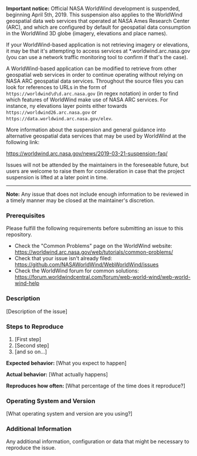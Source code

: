 **Important notice:** Official NASA WorldWind development is suspended, beginning April 5th, 2019. This suspension 
also applies to the WorldWind geospatial data web services that operated at NASA Ames Research Center (ARC), and which 
are configured by default for geospatial data consumption in the WorldWind 3D globe (imagery, elevations
and place names). 

If your WorldWind-based application is not retrieving imagery or elevations, it may be that it's attempting to access
services at *.worldwind.arc.nasa.gov (you can use a network traffic monitoring tool to confirm if
that's the case).

A WorldWind-based application can be modified to retrieve from other geospatial web services in order to continue
operating without relying on NASA ARC geospatial data services. Throughout the source files you can look for references
to URLs in the form of `https://worldwind\d\d.arc.nasa.gov` (in regex notation) in order to find which features of 
WorldWind make use of NASA ARC services. For instance, ny elevations layer points either towards 
`https://worldwind26.arc.nasa.gov` or `https://data.worldwind.arc.nasa.gov/elev`.

More information about the suspension and general guidance into alternative geospatial data services that may be used
by WorldWind at the following link:
 
https://worldwind.arc.nasa.gov/news/2019-03-21-suspension-faq/

Issues will not be attended by the maintainers in the foreseeable future, but users are welcome to raise them for 
consideration in case that the project suspension is lifted at a later point in time. 

---

**Note:** Any issue that does not include enough information to be reviewed in a timely manner may be closed at the
maintainer's discretion.

### Prerequisites

Please fulfill the following requirements before submitting an issue to this repository.

- Check the "Common Problems" page on the WorldWind website: https://worldwind.arc.nasa.gov/web/tutorials/common-problems/
- Check that your issue isn't already filed: https://github.com/NASAWorldWind/WebWorldWind/issues
- Check the WorldWind forum for common solutions: https://forum.worldwindcentral.com/forum/web-world-wind/web-world-wind-help

### Description

[Description of the issue]

### Steps to Reproduce

1. [First step]
2. [Second step]
3. [and so on...]

**Expected behavior:** [What you expect to happen]

**Actual behavior:** [What actually happens]

**Reproduces how often:** [What percentage of the time does it reproduce?]

### Operating System and Version

[What operating system and version are you using?]

### Additional Information

Any additional information, configuration or data that might be necessary to reproduce the issue.
